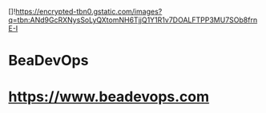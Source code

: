 []!https://encrypted-tbn0.gstatic.com/images?q=tbn:ANd9GcRXNysSoLyQXtomNH6TjjQ1Y1R1v7DOALFTPP3MU7SOb8frnE-I

# BeaDevOps
# https://www.beadevops.com
